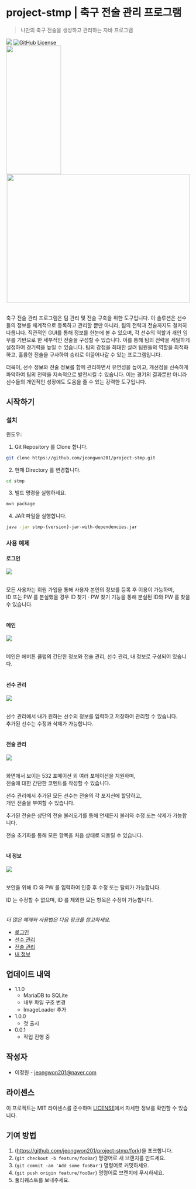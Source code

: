 # project-stmp | 축구 전술 관리 프로그램
> 나만의 축구 전술을 생성하고 관리하는 자바 프로그램

<img src="https://img.shields.io/badge/stmp-1.0 ver-blue"/>
<img alt="GitHub License" src="https://img.shields.io/github/license/jeongwon201/project-stmp">


<div align="center">
    <image src="readme/images/main.png" style="float: left; width: 150px; height: 350px;"/>
      <image src="readme/images/tm.png" style="width: 500px; height: 350px;"/>
</div>
<br />

축구 전술 관리 프로그램은 팀 관리 및 전술 구축을 위한 도구입니다. 
이 솔루션은 선수들의 정보를 체계적으로 등록하고 관리할 뿐만 아니라, 팀의 전략과 전술까지도 철저히 다룹니다. 
직관적인 GUI를 통해 정보를 한눈에 볼 수 있으며, 각 선수의 역할과 개인 임무를 기반으로 한 세부적인 전술을 구성할 수 있습니다. 
이를 통해 팀의 전략을 세밀하게 설정하여 경기력을 높일 수 있습니다. 
팀의 강점을 최대한 살려 팀원들의 역할을 최적화하고, 훌륭한 전술을 구사하여 승리로 이끌어나갈 수 있는 프로그램입니다.  

더욱이, 선수 정보와 전술 정보를 함께 관리하면서 유연성을 높이고, 개선점을 신속하게 파악하여 팀의 전략을 지속적으로 발전시킬 수 있습니다. 
이는 경기의 결과뿐만 아니라 선수들의 개인적인 성장에도 도움을 줄 수 있는 강력한 도구입니다.  

## 시작하기

### 설치

윈도우:
1. Git Repository 를 Clone 합니다.
```sh
git clone https://github.com/jeongwon201/project-stmp.git
```

2. 현재 Directory 를 변경합니다.
```sh
cd stmp
```

3. 빌드 명령을 실행하세요.
```sh
mvn package
```

4. JAR 파일을 실행합니다.
```sh
java -jar stmp-{version}-jar-with-dependencies.jar
```

### 사용 예제

#### 로그인
<div>
  <img src="readme/images/login.png" />
</div>
<br />

모든 사용자는 회원 가입을 통해 사용자 본인의 정보를 등록 후 이용이 가능하며,  
ID 또는 PW 를 분실했을 경우 ID 찾기 · PW 찾기 기능을 통해 분실된 ID와 PW 를 찾을 수 있습니다.  
<br />

#### 메인
<div>
  <img src="readme/images/main.png" />
</div>
<br />

메인은 에버튼 클럽의 간단한 정보와 전술 관리, 선수 관리, 내 정보로 구성되어 있습니다.  
<br />

#### 선수 관리
<div>
  <img src="readme/images/pm.png" />
</div>
<br />

선수 관리에서 내가 원하는 선수의 정보를 입력하고 저장하여 관리할 수 있습니다.  
추가된 선수는 수정과 삭제가 가능합니다.  
<br />

#### 전술 관리
<div>
  <img src="readme/images/tm.png" />
</div>
<br />

화면에서 보이는 532 포메이션 외 여러 포메이션을 지원하며,  
전술에 대한 간단한 코멘트를 작성할 수 있습니다.  

선수 관리에서 추가된 모든 선수는 전술의 각 포지션에 할당하고,  
개인 전술을 부여할 수 있습니다.  

추가된 전술은 상단의 전술 불러오기를 통해 언제든지 불러와 수정 또는 삭제가 가능합니다.  

전술 초기화를 통해 모든 항목을 처음 상태로 되돌릴 수 있습니다.  
<br />

#### 내 정보
<div>
  <img src="readme/images/myinfo.png" />
</div>
<br />

보안을 위해 ID 와 PW 를 입력하여 인증 후 수정 또는 탈퇴가 가능합니다.  

ID 는 수정할 수 없으며, ID 를 제외한 모든 항목은 수정이 가능합니다.  
<br />
<br />
_더 많은 예제와 사용법은 다음 링크를 참고하세요._

- <a href="https://github.com/jeongwon201/project-stmp/blob/main/readme/login.md" target="_blank"> 로그인</a>
- <a href="https://github.com/jeongwon201/project-stmp/blob/main/readme/pm.md" target="_blank"> 선수 관리</a>
- <a href="https://github.com/jeongwon201/project-stmp/blob/main/readme/tm.md" target="_blank"> 전술 관리</a>
- <a href="https://github.com/jeongwon201/project-stmp/blob/main/readme/myinfo.md" target="_blank"> 내 정보</a>

## 업데이트 내역

* 1.1.0
  * MariaDB to SQLite
  * 내부 파일 구조 변경
  * ImageLoader 추가
* 1.0.0
    * 첫 출시
* 0.0.1
    * 작업 진행 중

## 작성자
- 이정원 - jeongwon201@naver.com

## 라이센스

이 프로젝트는 MIT 라이센스를 준수하며 <a href="https://github.com/jeongwon201/project-stmp/blob/main/LICENSE">LICENSE</a>에서 자세한 정보를 확인할 수 있습니다.

## 기여 방법

1. (<https://github.com/jeongwon201/project-stmp/fork>)을 포크합니다.
2. (`git checkout -b feature/fooBar`) 명령어로 새 브랜치를 만드세요.
3. (`git commit -am 'Add some fooBar'`) 명령어로 커밋하세요.
4. (`git push origin feature/fooBar`) 명령어로 브랜치에 푸시하세요. 
5. 풀리퀘스트를 보내주세요.

<!-- Markdown link & img dfn's -->
[npm-image]: https://img.shields.io/npm/v/datadog-metrics.svg?style=flat-square
[npm-url]: https://npmjs.org/package/datadog-metrics
[npm-downloads]: https://img.shields.io/npm/dm/datadog-metrics.svg?style=flat-square
[travis-image]: https://img.shields.io/travis/dbader/node-datadog-metrics/master.svg?style=flat-square
[travis-url]: https://travis-ci.org/dbader/node-datadog-metrics
[wiki]: https://github.com/yourname/yourproject/wiki
